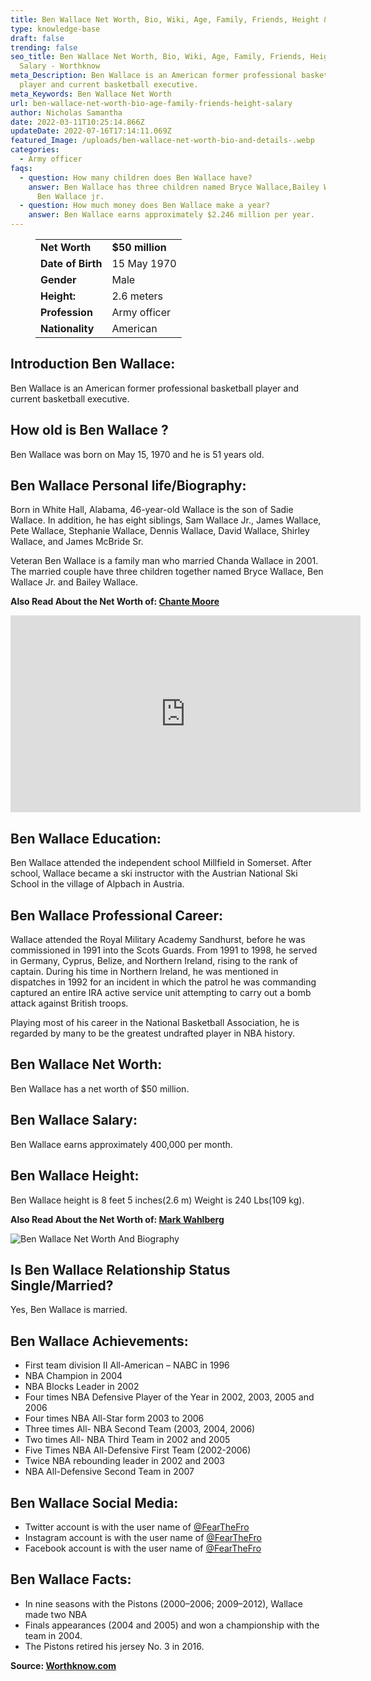 ```yaml
---
title: Ben Wallace Net Worth, Bio, Wiki, Age, Family, Friends, Height & Salary
type: knowledge-base
draft: false
trending: false
seo_title: Ben Wallace Net Worth, Bio, Wiki, Age, Family, Friends, Height &
  Salary - Worthknow
meta_Description: Ben Wallace is an American former professional basketball
  player and current basketball executive.
meta_Keywords: Ben Wallace Net Worth
url: ben-wallace-net-worth-bio-age-family-friends-height-salary
author: Nicholas Samantha
date: 2022-03-11T10:25:14.866Z
updateDate: 2022-07-16T17:14:11.069Z
featured_Image: /uploads/ben-wallace-net-worth-bio-and-details-.webp
categories:
  - Army officer
faqs:
  - question: How many children does Ben Wallace have?
    answer: Ben Wallace has three children named Bryce Wallace,Bailey Wallace, and
      Ben Wallace jr.
  - question: How much money does Ben Wallace make a year?
    answer: Ben Wallace earns approximately $2.246 million per year.
---
```

<figure class="wp-block-table is-style-stripes">
  <table>
    <tbody>
      <tr>
        <td>
          <strong>Net Worth</strong>
        </td>
        <td>
          <strong>$50 million</strong>
        </td>
      </tr>
      <tr>
        <td>
          <strong>Date of Birth</strong>
        </td>
        <td>15 May 1970</td>
      </tr>
      <tr>
        <td>
          <strong>Gender</strong>
        </td>
        <td>Male</td>
      </tr>
      <tr>
        <td>
          <strong>Height:</strong>
        </td>
        <td>2.6 meters</td>
      </tr>
      <tr>
        <td>
          <strong>Profession</strong>
        </td>
        <td>Army officer</td>
      </tr>
      <tr>
        <td>
          <strong>Nationality</strong>
        </td>
        <td>American</td>
      </tr>
    </tbody>
  </table>
</figure>

## **Introduction Ben Wallace:**

Ben Wallace is an American former professional basketball player and current basketball executive. 

## **How old is Ben Wallace ?**

Ben Wallace was born on May 15, 1970 and he is 51 years old.

## **Ben Wallace Personal life/Biography:**

Born in White Hall, Alabama, 46-year-old Wallace is the son of Sadie Wallace. In addition, he has eight siblings, Sam Wallace Jr., James Wallace, Pete Wallace, Stephanie Wallace, Dennis Wallace, David Wallace, Shirley Wallace, and James McBride Sr.

Veteran Ben Wallace is a family man who married Chanda Wallace in 2001. The married couple have three children together named Bryce Wallace, Ben Wallace Jr. and Bailey Wallace. 

**Also Read About the Net Worth of: <a href="https://worthknow.com/chante-moore-net-worth-bio-wiki-age-family-friends-height-salary/" target="_blank" rel="noopener">Chante Moore</a>**

<iframe width="560" height="315" src="https://www.youtube.com/embed/kfduZ8boSyE" title="YouTube video player" frameborder="0" allow="accelerometer; autoplay; clipboard-write; encrypted-media; gyroscope; picture-in-picture" allowfullscreen></iframe>

## **Ben Wallace Education:**

Ben Wallace attended the independent school Millfield in Somerset. After school, Wallace became a ski instructor with the Austrian National Ski School in the village of Alpbach in Austria.

## **Ben Wallace Professional Career:**

Wallace attended the Royal Military Academy Sandhurst, before he was commissioned in 1991 into the Scots Guards. From 1991 to 1998, he served in Germany, Cyprus, Belize, and Northern Ireland, rising to the rank of captain. During his time in Northern Ireland, he was mentioned in dispatches in 1992 for an incident in which the patrol he was commanding captured an entire IRA active service unit attempting to carry out a bomb attack against British troops.

Playing most of his career in the National Basketball Association, he is regarded by many to be the greatest undrafted player in NBA history.

## **Ben Wallace Net Worth:**

Ben Wallace has a net worth of $50 million.

## **Ben Wallace Salary:**

Ben Wallace earns approximately 400,000 per month.

## **Ben Wallace Height:**

Ben Wallace height is 8 feet 5 inches(2.6 m) Weight is 240 Lbs(109 kg).

**Also Read About the Net Worth of: <a href="https://worthknow.com/mark-wahlberg-family-net-worth-bio-age-family-height-house-home-address-phone-number-email/" target="_blank" rel="noopener">Mark Wahlberg</a>**

![Ben Wallace Net Worth And Biography](/uploads/ben-wallace-net-worth-.webp)

## **Is Ben Wallace Relationship Status Single/Married?**

Yes, Ben Wallace is married.

## **Ben Wallace Achievements:**

* First team division II All-American – NABC in 1996
* NBA Champion in 2004
* NBA Blocks Leader in 2002
* Four times NBA Defensive Player of the Year in 2002, 2003, 2005 and 2006
* Four times NBA All-Star form 2003 to 2006
* Three times All- NBA Second Team (2003, 2004, 2006)
* Two times All- NBA Third Team in 2002 and 2005
* Five Times NBA All-Defensive First Team (2002-2006)
* Twice NBA rebounding leader in 2002 and 2003
* NBA All-Defensive Second Team in 2007

## **Ben Wallace Social Media:**

* Twitter account is with the user name of <a href="https://twitter.com/fearthefro" target="_blank" rel="nofollow" rel="noopener">@FearTheFro</a>
* Instagram account is with the user name of <a href="https://www.instagram.com/fearthefro/" target="_blank" rel="nofollow" rel="noopener">@FearTheFro</a>
* Facebook account is with the user name of <a href="https://www.facebook.com/benwallace" target="_blank" rel="nofollow" rel="noopener">@FearTheFro</a>

## **Ben Wallace Facts:**

* In nine seasons with the Pistons (2000–2006; 2009–2012), Wallace made two NBA 
* Finals appearances (2004 and 2005) and won a championship with the team in 2004. 
* The Pistons retired his jersey No. 3 in 2016.

**Source: <a href="https://worthknow.com/" target="_blank" rel="noopener">Worthknow.com</a>**